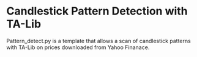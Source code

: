 # Candlestick Pattern Detection with TA-Lib

Pattern_detect.py is a template that allows a scan of candlestick patterns with TA-Lib on prices downloaded from Yahoo Finanace.